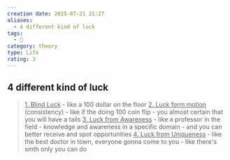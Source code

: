```yaml
---
creation date: 2025-07-21 21:27
aliases:
  - 4 different kind of luck
tags:
  - 💬
category: theory
type: Life
rating: 3
---
```

## 4 different kind of luck
><u>1. Blind Luck</u>
	- like a 100 dollar on the floor
><u>2. Luck form motion</u> (consistency)
	- like if the doing 100 coin flip
		- you almost certain that you will have a tails
><u>3. Luck from Awareness</u>
	- like a professor in the field
		- knowledge and awareness in a specific domain
		- and you can better receive and spot opportunities 
><u>4. Luck from Uniqueness</u>
	- like the best doctor in town, everyone gonna come to you
		- like there's smth only you can do
